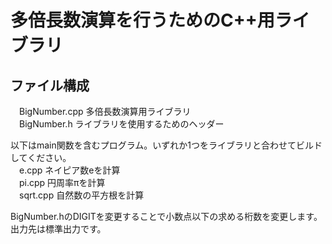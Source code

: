 # 多倍長数演算を行うためのC++用ライブラリ
## ファイル構成
　BigNumber.cpp 多倍長数演算用ライブラリ  
　BigNumber.h ライブラリを使用するためのヘッダー  
  
以下はmain関数を含むプログラム。いずれか1つをライブラリと合わせてビルドしてください。  
　e.cpp ネイピア数eを計算  
　pi.cpp 円周率πを計算  
　sqrt.cpp 自然数の平方根を計算  
  
BigNumber.hのDIGITを変更することで小数点以下の求める桁数を変更します。  
出力先は標準出力です。  
